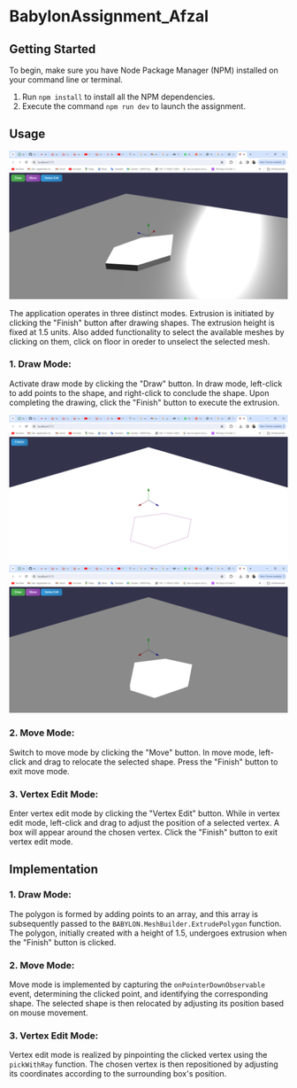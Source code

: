 # BabylonAssignment_Afzal

## Getting Started

To begin, make sure you have Node Package Manager (NPM) installed on your command line or terminal.

1. Run `npm install` to install all the NPM dependencies.
2. Execute the command `npm run dev` to launch the assignment.

## Usage
![Alt text](Scene.png)

The application operates in three distinct modes. Extrusion is initiated by clicking the "Finish" button after drawing shapes. The extrusion height is fixed at 1.5 units. Also added functionality to select the available meshes by clicking on them, click on floor in oreder to unselect the selected mesh.

### 1. Draw Mode:

Activate draw mode by clicking the "Draw" button. In draw mode, left-click to add points to the shape, and right-click to conclude the shape. Upon completing the drawing, click the "Finish" button to execute the extrusion.

![Alt text](Draw01.png)
![Alt text](Draw02.png)


### 2. Move Mode:

Switch to move mode by clicking the "Move" button. In move mode, left-click and drag to relocate the selected shape. Press the "Finish" button to exit move mode.

### 3. Vertex Edit Mode:

Enter vertex edit mode by clicking the "Vertex Edit" button. While in vertex edit mode, left-click and drag to adjust the position of a selected vertex. A box will appear around the chosen vertex. Click the "Finish" button to exit vertex edit mode.

## Implementation

### 1. Draw Mode:

The polygon is formed by adding points to an array, and this array is subsequently passed to the `BABYLON.MeshBuilder.ExtrudePolygon` function. The polygon, initially created with a height of 1.5, undergoes extrusion when the "Finish" button is clicked.

### 2. Move Mode:

Move mode is implemented by capturing the `onPointerDownObservable` event, determining the clicked point, and identifying the corresponding shape. The selected shape is then relocated by adjusting its position based on mouse movement.

### 3. Vertex Edit Mode:

Vertex edit mode is realized by pinpointing the clicked vertex using the `pickWithRay` function. The chosen vertex is then repositioned by adjusting its coordinates according to the surrounding box's position.


